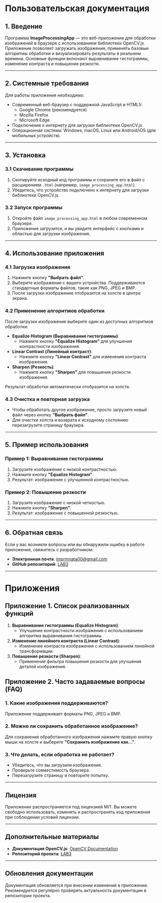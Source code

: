 # Пользовательская документация

## 1. Введение

Программа **ImageProcessingApp** — это веб-приложение для обработки изображений в браузере с использованием библиотеки OpenCV.js. Приложение позволяет загружать изображения, применять базовые алгоритмы обработки и визуализировать результаты в реальном времени. Основные функции включают выравнивание гистограммы, изменение контраста и повышение резкости.

---

## 2. Системные требования

Для работы приложения необходимо:

- Современный веб-браузер с поддержкой JavaScript и HTML5:
  - Google Chrome (рекомендуется)
  - Mozilla Firefox
  - Microsoft Edge
- Подключение к интернету для загрузки библиотеки OpenCV.js.
- Операционная система: Windows, macOS, Linux или Android/iOS (для мобильных устройств).

---

## 3. Установка

### 3.1 Скачивание программы

1. Скопируйте исходный код программы и сохраните его в файл с расширением `.html` (например, `image_processing_app.html`).
2. Убедитесь, что устройство подключено к интернету для загрузки библиотеки OpenCV.js.

### 3.2 Запуск программы

1. Откройте файл `image_processing_app.html` в любом современном браузере.
2. Приложение загрузится, и вы увидите интерфейс с кнопками и областью для загрузки изображения.

---

## 4. Использование приложения

### 4.1 Загрузка изображения

1. Нажмите кнопку **"Выбрать файл"**.
2. Выберите изображение с вашего устройства. Поддерживаются стандартные форматы файлов, такие как PNG, JPEG и BMP.
3. После загрузки изображение отобразится на холсте в центре экрана.

### 4.2 Применение алгоритмов обработки

После загрузки изображения выберите один из доступных алгоритмов обработки:

- **Equalize Histogram (Выравнивание гистограммы)**:
  - Нажмите кнопку **"Equalize Histogram"** для улучшения контрастности изображения.
- **Linear Contrast (Линейный контраст)**:
  - Нажмите кнопку **"Linear Contrast"** для изменения контраста изображения.
- **Sharpen (Резкость)**:
  - Нажмите кнопку **"Sharpen"** для повышения резкости изображения.

Результат обработки автоматически отобразится на холсте.

### 4.3 Очистка и повторная загрузка

- Чтобы обработать другое изображение, просто загрузите новый файл через кнопку **"Выбрать файл"**.
- Для очистки холста и возврата к исходному состоянию перезагрузите страницу браузера.

---

## 5. Пример использования

### Пример 1: Выравнивание гистограммы

1. Загрузите изображение с низкой контрастностью.
2. Нажмите кнопку **"Equalize Histogram"**.
3. Результат: изображение с улучшенной контрастностью.

### Пример 2: Повышение резкости

1. Загрузите изображение с низкой четкостью.
2. Нажмите кнопку **"Sharpen"**.
3. Результат: изображение с повышенной резкостью.

---

## 6. Обратная связь

Если у вас возникли вопросы или вы обнаружили ошибку в работе приложения, свяжитесь с разработчиком:

- **Электронная почта**: imprmnata00@gmail.com
- **GitHub репозиторий**: [LAB3](https://github.com/PermanAtayev1/LAB3)

---

# Приложения

## Приложение 1. Список реализованных функций

1. **Выравнивание гистограммы (Equalize Histogram)**:
   - Улучшение контрастности изображения с использованием алгоритма выравнивания гистограммы.
2. **Изменение линейного контраста (Linear Contrast)**:
   - Изменение контраста изображения с использованием линейной трансформации.
3. **Повышение резкости (Sharpen)**:
   - Применение фильтра повышения резкости для улучшения деталей изображения.

## Приложение 2. Часто задаваемые вопросы (FAQ)

### 1. Какие изображения поддерживаются?
Приложение поддерживает форматы PNG, JPEG и BMP.

### 2. Можно ли сохранить обработанное изображение?
Для сохранения обработанного изображения нажмите правую кнопку мыши на холсте и выберите **"Сохранить изображение как..."**.

### 3. Что делать, если обработка не работает?
- Убедитесь, что вы загрузили изображение.
- Проверьте совместимость браузера.
- Перезагрузите страницу и повторите попытку.

---

## Лицензия

Приложение распространяется под лицензией MIT. Вы можете свободно использовать, изменять и распространять код приложения при соблюдении условий лицензии.

---

## Дополнительные материалы

- **Документация OpenCV.js**: [OpenCV Documentation](https://docs.opencv.org/)
- **Репозиторий проекта**: [LAB3](https://github.com/PermanAtayev1/LAB3)

---

## Обновления документации

Документация обновляется при внесении изменений в приложение. Рекомендуется регулярно проверять актуальность документации в репозитории проекта.